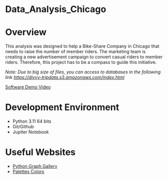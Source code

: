 # Data_Analysis_Chicago

# Overview
This analysis was designed to help a Bike-Share Company in Chicago that needs to raise the number of member riders. The marketing team is creating a new advertisement campaign to convert casual riders to member riders. Therefore, this project has to be a compass to guide this initiative.

*Note: Due to big size of files, you can access to databases in the following link https://divvy-tripdata.s3.amazonaws.com/index.html* 

[Software Demo Video]([http://youtube.link.goes.here](https://youtu.be/WeexuZh-ayc))

# Development Environment

* Python 3.11 64 bits
* Git/Github
* Jupiter Notebook

# Useful Websites

* [Python Graph Gallery](https://python-graph-gallery.com/)
* [Palettes Colors](https://coolors.co/palettes/trendinge)
